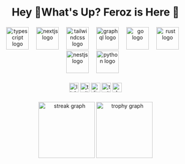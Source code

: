 <h1 align="center">Hey 👋What's Up? Feroz is Here 🍕 </h1> 

###

<div align="center">
  <img src="https://skillicons.dev/icons?i=html" height="60" alt="typescript logo"  />
  <img width="12" />
  <img src="https://skillicons.dev/icons?i=css" height="60" alt="nextjs logo"  />
  <img width="12" />
  <img src="https://skillicons.dev/icons?i=js" height="60" alt="tailwindcss logo"  />
  <img width="12" />
  
  
  <img src="https://skillicons.dev/icons?i=react" height="60" alt="graphql logo"  />
  <img width="12" />
  <img src="https://skillicons.dev/icons?i=nodejs" height="60" alt="go logo"  />
  <img width="12" />
  <img src="https://skillicons.dev/icons?i=flutter" height="60" alt="rust logo"  />
  <img width="12" />
  <img src="https://skillicons.dev/icons?i=androidstudio" height="60" alt="nestjs logo"  />
  <img width="12" />
  <img src="https://skillicons.dev/icons?i=py" height="60" alt="python logo"  />
  <img width="12" />
  
</div>

###

<div align="center">
  <img src="https://img.shields.io/static/v1?message=LinkedIn&logo=linkedin&label=&color=0077B5&logoColor=white&labelColor=&style=for-the-badge" height="25" alt="linkedin logo"  />
  <img src="https://img.shields.io/static/v1?message=Twitter&logo=twitter&label=&color=1DA1F2&logoColor=white&labelColor=&style=for-the-badge" height="25" alt="twitter logo"  />
  <img src="https://img.shields.io/static/v1?message=Discord&logo=discord&label=&color=7289DA&logoColor=white&labelColor=&style=for-the-badge" height="25" alt="discord logo"  />
  <img src="https://img.shields.io/static/v1?message=YouTube&logo=youtube&label=&color=9146FF&logoColor=white&labelColor=&style=for-the-badge" height="25" alt="twitch logo"  />
  <img src="https://img.shields.io/static/v1?message=Tik-Tok&logo=tiktok&label=&color=0A0A0A&logoColor=white&labelColor=&style=for-the-badge" height="25" alt="devto logo"  />
</div>

###
###



<div align="center">
  <img src="https://streak-stats.demolab.com?user=maurodesouza&locale=en&mode=daily&theme=dracula&hide_border=false&border_radius=5&order=3" height="150" alt="streak graph"  />
  <img src="https://github-profile-trophy.vercel.app?username=maurodesouza&theme=dracula&column=-1&row=1&margin-w=8&margin-h=8&no-bg=false&no-frame=false&order=4" height="150" alt="trophy graph"  />
</div>

###

###

